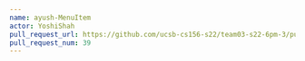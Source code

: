 ```yaml
---
name: ayush-MenuItem
actor: YoshiShah
pull_request_url: https://github.com/ucsb-cs156-s22/team03-s22-6pm-3/pull/39
pull_request_num: 39
---
```

